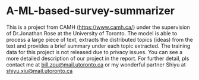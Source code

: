 # A-ML-based-survey-summarizer
This is a project from CAMH (https://www.camh.ca/) under the supervision of Dr.Jonathan Rose at the University of Toronto. The model is able to process a large piece of text, extracts the distributed topics (ideas) from the text and provides a brief summary under each topic extracted. The training data for this project is not released due to privacy issues. You can see a more detailed description of our project in the report. For further detail, pls contact me at bill.zou@mail.utoronto.ca or my wonderful partner Shiyu at 
shiyu.xiu@mail.utoronto.ca
